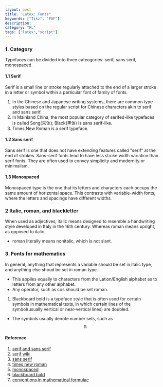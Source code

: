 ```yaml
---
layout: post
title: "Latex: Fonts"
keywords: ["Tikz", "PGF"]
description: 
category: "PL"
tags: ["latex","script"]
---
```


### 1. Category
Typefaces can be divided into three cateogories: serif, sans serif, monospaced.

#### 1.1 Serif
Serif is a small line or stroke regularly attached to the end of a larger
stroke in a letter or symbol within a particular font of family of fonts.


1. In the Chinese and Japanese writing systems, there are common type styles
  based on the regular script for Chinese characters akin to serif and sans
  serif.
2. In Mainland China, the most popular category of serifed-like typefaces is
   called Song(宋体); Black(黑体) is sans serif-like.
3. Times New Roman is a serif typeface.

#### 1.2 Sans serif
Sans serif is one that does not have extending features called "serif" at the
end of strokes. Sans-serif fonts tend to have less stroke width variation than
serif fonts. They are often used to convey simplicity and modernity or
minimalism.

#### 1.3 Monospaced
Monospaced type is the one that its letters and characters each occupy the same
amount of horizontal space. This contrasts with variable-width fonts, where the
letters and spacings have different widths.


### 2 Italic, roman, and blackletter
When used as adjectives, italic means designed to resemble a handwriting style
developed in Italy in the 16th century. Whereas roman means upright, as opposed
to italic.

- roman literally means nonitalic, which is not slant.

### 3. Fonts for mathematics
In general, anything that represents a variable should be set in italic type, and anything else shoud be set in roman type.
- This applies equally to characters from the Lation/English alphabet as to letters from any other alphabet.
- Any operator, such as cos should be set roman.


1. Blackboard bold is a typeface style that is often used for certain symbols
   in mathematical texts, in which certain lines of the symbol(usually
   vertical or near-vertical lines) are doubled.
- The symbols usually denote number sets, such as $$ \mathbb{R} $$




#### Reference
1. [serif and sans serif](https://www.canva.com/learn/serif-vs-sans-serif-fonts/)
2. [serif wiki](https://en.wikipedia.org/wiki/Serif)
3. [sans serif](https://en.wikipedia.org/wiki/Sans-serif)
4. [times new roman](https://en.wikipedia.org/wiki/Times_New_Roman)
5. [monospaced](https://en.wikipedia.org/wiki/Monospaced_font)
6. [blackboard bold](https://en.wikipedia.org/wiki/Blackboard_bold)
7. [conventions in mathematical formulae](https://en.wikipedia.org/wiki/Typographical_conventions_in_mathematical_formulae#:~:text=Typographical%20conventions%20in%20mathematical%20formulae%20provide%20uniformity%20across%20mathematical%20texts,well%20as%20special%20mathematical%20symbols.)


